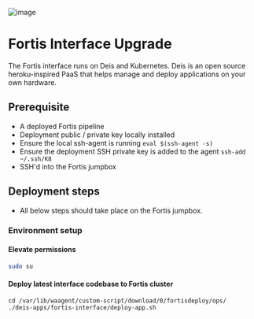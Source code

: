 ![image](https://user-images.githubusercontent.com/7635865/31180087-4bef49a6-a8e3-11e7-869c-6886608a731d.png)

# Fortis Interface Upgrade
The Fortis interface runs on Deis and Kubernetes. Deis is an open source heroku-inspired PaaS that helps manage and deploy applications on your own hardware. 

## Prerequisite
- A deployed Fortis pipeline
- Deployment public / private key locally installed
- Ensure the local ssh-agent is running `eval $(ssh-agent -s)`
- Ensure the deployment SSH private key is added to the agent `ssh-add ~/.ssh/K8`
- SSH'd into the Fortis jumpbox

## Deployment steps
- All below steps should take place on the Fortis jumpbox. 

### Environment setup

#### Elevate permissions

```bash
sudo su
```

#### Deploy latest interface codebase to Fortis cluster

```
cd /var/lib/waagent/custom-script/download/0/fortisdeploy/ops/
./deis-apps/fortis-interface/deploy-app.sh
```
